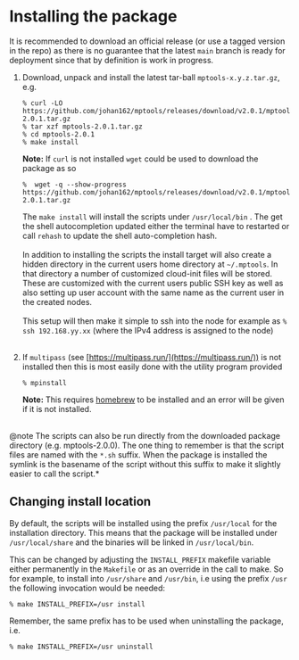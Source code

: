# Installing the package

It is recommended to download an official release (or use a tagged version in the repo)
as there is no guarantee that the latest `main` branch is ready for deployment
since that by definition is work in progress.

1. Download, unpack and install the latest tar-ball `mptools-x.y.z.tar.gz`, e.g.
    ```shell
    % curl -LO https://github.com/johan162/mptools/releases/download/v2.0.1/mptools-2.0.1.tar.gz
    % tar xzf mptools-2.0.1.tar.gz
    % cd mptools-2.0.1
    % make install
    ```

   **Note:** If `curl` is not installed `wget` could be used to download the package as so
    ```shell
    %  wget -q --show-progress https://github.com/johan162/mptools/releases/download/v2.0.1/mptools-2.0.1.tar.gz
    ```

   The `make install` will install the scripts under `/usr/local/bin` . The get the
   shell autocompletion updated either the terminal have to restarted
   or call `rehash` to update the shell auto-completion hash.  
   &nbsp;  
   In addition to installing the scripts the install target will also create a hidden directory
   in the current users home directory at `~/.mptools`. In that directory a number
   of customized cloud-init files will be stored. These are customized with the
   current users public SSH key as well as also setting up user account with the
   same name as the current user in the created nodes.    
   &nbsp;  
   This setup will then make it simple to ssh into the node for example as
   `% ssh 192.168.yy.xx` (where the IPv4 address is assigned to the node)  
   &nbsp;
2. If `multipass` (see [https://multipass.run/](https://multipass.run/)) is not installed
   then this is most easily done with the utility program provided
    ```shell
    % mpinstall
    ```
   **Note:** This requires [homebrew](https://brew.sh/) to be installed and an
   error will be given if it is not installed.  
   &nbsp;

@note The scripts can also be run directly from the downloaded package directory (e.g. mptools-2.0.0).
The one thing to remember is that the script files are named with the `*.sh` suffix. When the
package is installed the symlink is the basename of the script without this suffix
to make it slightly easier to call the script.*

## Changing install location

By default, the scripts will be installed using
the prefix `/usr/local` for the installation directory.
This means that the package will be installed under `/usr/local/share`
and the binaries will be linked in `/usr/local/bin`.

This can be changed by adjusting the `INSTALL_PREFIX`
makefile variable either permanently in the `Makefile` or as an override in the call to make.
So for example, to install into `/usr/share` and `/usr/bin`, i.e using the prefix `/usr`
the following invocation would be needed:

```shell
% make INSTALL_PREFIX=/usr install
```

Remember, the same prefix has to be used when uninstalling the package, i.e.

```shell
% make INSTALL_PREFIX=/usr uninstall
```

